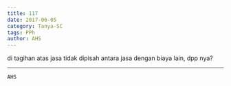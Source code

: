 ```yaml
---
title: 117
date: 2017-06-05
category: Tanya-SC
tags: PPh
author: AHS
---
```


di tagihan atas jasa tidak dipisah antara jasa dengan biaya lain, dpp nya?

---



`AHS`
